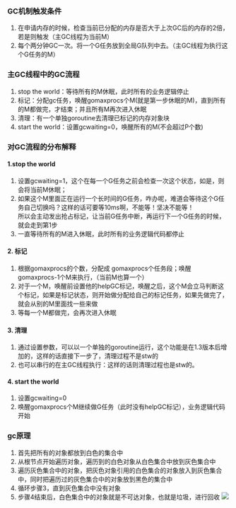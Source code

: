 <!-- ### GO语言中年GC原理 -->

### GC机制触发条件
1.    在申请内存的时候，检查当前已分配的内存是否大于上次GC后的内存的2倍，若是则触发（主GC线程为当前M）
2.    每个两分钟GC一次。将一个G任务放到全局G队列中去。（主GC线程为执行这个G任务的M）
### 主GC线程中的GC流程
1. stop the world：等待所有的M休眠，此时所有的业务逻辑停止
2. 标记：分配gc任务，唤醒gomaxprocs个M(就是第一步休眠的M)，直到所有的M都做完，才结束；并且所有M再次进入休眠
3. 清理：有一个单独goroutine去清理已标记的内存对象块
4. start the world：设置gcwaiting=0，唤醒所有的M(不会超过P个数)

### 对GC流程的分布解释
#### 1.stop the world
1. 设置gcwaiting=1，这个在每一个G任务之前会检查一次这个状态，如是，则会将当前M休眠；
2. 如果这个M里面正在运行一个长时间的G任务，咋办呢，难道会等待这个G任务自己切换吗？这样的话可要等10ms啊，不能等！坚决不能等！  
所以会主动发出抢占标记，让当前G任务中断，再运行下一个G任务的时候，就会走到第1步 
3. 一直等待所有的M进入休眠，此时所有的业务逻辑代码都停止

#### 2. 标记
1. 根据gomaxprocs的个数，分配成 gomaxprocs个任务段；唤醒gomaxprocs-1个M来执行，（当前M也算一个）
2. 对于一个M，唤醒前设置他的helpGC标记，唤醒之后，这个M会立马判断这个标记，如果是标记状态，则开始做分配给自己的标记任务，如果先做完了，就会从别的M里面找一些来做
3. 等每一个M都做完，会再次进入休眠
#### 3. 清理
1. 通过设置参数，可以以一个单独的goroutine运行，这个功能是在1.3版本后增加的，这样的话直接下一步了，清理过程不是stw的
2. 也可以串行的在主GC线程执行：这样的话则清理过程也是stw的。
#### 4. start the world
1. 设置gcwaiting=0
2. 唤醒gomaxprocs个M继续做G任务（此时没有helpGC标记），业务逻辑代码开始
### 


### gc原理
1. 首先把所有的对象都放到白色的集合中
2. 从根节点开始遍历对象，遍历到的白色对象从白色集合中放到灰色集合中
3. 遍历灰色集合中的对象，把灰色对象引用的白色集合的对象放入到灰色集合中，同时把遍历过的灰色集合中的对象放到黑色的集合中
4. 循环步骤3，直到灰色集合中没有对象
5. 步骤4结束后，白色集合中的对象就是不可达对象，也就是垃圾，进行回收
![](https://yds-01.coding.net/p/Summary-of-notes/d/Summary-of-notes/git/raw/master/images/go/go-gc.webp)





